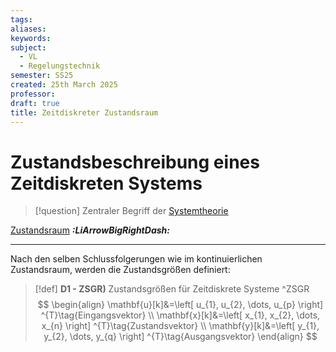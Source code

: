 ```yaml
---
tags: 
aliases: 
keywords: 
subject:
  - VL
  - Regelungstechnik
semester: SS25
created: 25th March 2025
professor:
draft: true
title: Zeitdiskreter Zustandsraum
---
```


# Zustandsbeschreibung eines Zeitdiskreten Systems 

> [!question] Zentraler Begriff der [Systemtheorie]({MOC}%20Systemtheorie.md)

[Zustandsraum](Zustandsraum.md) ***:LiArrowBigRightDash:*** 

---

Nach den selben Schlussfolgerungen wie im kontinuierlichen Zustandsraum, werden die Zustandsgrößen definiert:

> [!def] **D1 - ZSGR)** Zustandsgrößen für Zeitdiskrete Systeme ^ZSGR
>  $$
> \begin{align}
> \mathbf{u}[k]&=\left[ u_{1}, u_{2}, \dots, u_{p} \right] ^{T}\tag{Eingangsvektor} \\
> \mathbf{x}[k]&=\left[ x_{1}, x_{2}, \dots, x_{n} \right] ^{T}\tag{Zustandsvektor} \\
> \mathbf{y}[k]&=\left[ y_{1}, y_{2}, \dots, y_{q} \right] ^{T}\tag{Ausgangsvektor}
> \end{align}
> $$
> 